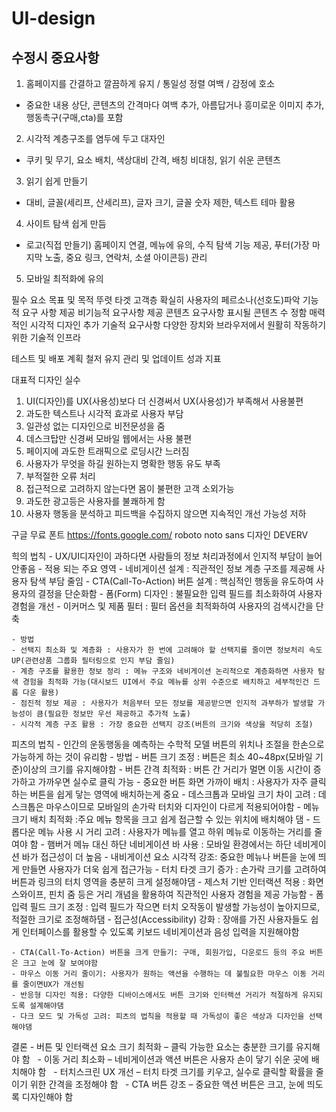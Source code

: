 # UI-design
## 수정시 중요사항
1. 홈페이지를 간결하고 깔끔하게 유지 / 통일성 정렬 여백 / 감정에 호소
- 중요한 내용 상단, 콘텐츠의 간격마다 여백 추가, 아름답거나 흥미로운 이미지 추가, 행동촉구(구매,cta)를 포함 
2. 시각적 계층구조를 염두에 두고 대자인
- 쿠키 및 무기, 요소 배치, 색상대비 간격, 배칭 비대칭, 읽기 쉬운 콘텐츠
3. 읽기 쉽게 만들기
- 대비, 글꼴(세리프, 산세리프), 글자 크기, 글꼴 숫자 제한, 텍스트 테마 활용
4. 사이트 탐색 쉽게 만듬
- 로고(직접 만들기) 홈페이지 연결, 메뉴에 유의, 수직 탐색 기능 제공, 푸터(가장 마지막 노출, 중요 링크, 연락처, 소셜 아이콘등) 관리
5. 모바일 최적화에 유의

필수 요소
목표 및 목적 뚜렷 타겟 고객층 확실히 
사용자의 페르소나(선호도)파악
기능적 요구 사항 제공
비기능적 요구사항 제공
콘텐츠 요구사항 표시될 콘텐츠 수 정함
매력적인 시각적 디자인 추가
기술적 요구사항 다양한 장치와 브라우저에서 원활히 작동하기 위한 기술적 인프라
 

테스트 및 배포 계획 철저
유지 관리 및 업데이트
성과 지표

대표적 디자인 실수
1. UI(디자인)를 UX(사용성)보다 더 신경써서 UX(사용성)가 부족해서 사용불편
2. 과도한 텍스트나 시각적 효과로 사용자 부담
3. 일관성 없는 디자인으로 비전문성을 줌
4. 데스크탑만 신경써 모바일 웹에서는 사용 불편
5. 페이지에 과도한 트래픽으로 로딩시간 느러짐
6. 사용자가 무엇을 하길 원하는지 명확한 행동 유도 부족
7. 부적절한 오류 처리
8. 접근적으로 고려하지 않는다면 몸이 불편한 고객 소외가능
9. 과도한 광고등은 사용자를 불쾌하게 함
10. 사용자 행동을 분석하고 피드백을 수집하지 않으면 지속적인 개선 가능성 저하

구글 무료 폰트 https://fonts.google.com/ roboto noto sans
디자인 DEVERV

힉의 법칙
    - UX/UI디자인이 과하다면 사람들의 정보 처리과정에서 인지적 부담이 늘어 안좋음
    - 적용 되는 주요 영역
	- 네비게이션 설계 : 직관적인 정보 계층 구조를 제공해 사용자 탐색 부담 줄임
	- CTA(Call-To-Action) 버튼 설계 : 핵심적인 행동을 유도하여 사용자의 결정을 단순화함
	- 폼(Form) 디자인 : 불필요한 입력 필드를 최소화하여 사용자 경험을 개선
	- 이커머스 및 제품 필터 : 필터 옵션을 최적화하여 사용자의 검색시간을 단축

    - 방법
	- 선택지 최소화 및 계층화 : 사용자가 한 번에 고려해야 할 선택지를 줄이면 정보처리 속도 UP(관련상품 그룹화 필터링으로 인지 부담 줄임)
	- 계층 구조를 활용한 정보 정리 : 메뉴 구조와 네비게이션 논리적으로 계층화하면 사용자 탐색 경험을 최적화 가능(대시보드 UI에서 주요 메뉴를 상위 수준으로 배치하고 세부적인건 드롭 다운 활용)
	- 점진적 정보 제공 : 사용자가 처음부터 모든 정보를 제공받으면 인지적 과부하가 발생할 가능성이 큼(필요한 정보만 우선 제공하고 추가적 노출)
	- 시각적 계층 구조 활용 : 가장 중요한 선택지 강조(버튼의 크기와 색상을 적당히 조절)

피츠의 법칙
    - 인간의 운동행동을 예측하는 수학적 모델 버튼의 위치나 조절을 한손으로 가능하게 하는 것이 유리함
    - 방법
	- 버튼 크기 조정 : 버튼은 최소 40~48px(모바일 기준)이상의 크기를 유지해야함
	- 버튼 간격 최적화 : 버튼 간 거리가 멀면 이동 시간이 증가하고 가까우면 실수로 클릭 가능
	- 중요한 버튼 화면 가까이 배치 : 사용자가 자주 클릭하는 버튼을 쉽게 닿는 영역에 배치하는게 중요
	- 데스크톱과 모바일 크기 차이 고려 : 데스크톱은 마우스이므로 모바일의 손가락 터치와 디자인이 다르게 적용되어야함
	- 메뉴 크기 배치 최적화 :주요 메뉴 항목을 크고 쉽게 접근할 수 있는 위치에 배치해야 댐
	- 드롭다운 메뉴 사용 시 거리 고려 : 사용자가 메뉴를 열고 하위 메뉴로 이동하는 거리를 줄여야 함 
	- 햄버거 메뉴 대신 하단 네비게이션 바 사용 : 모바일 환경에서는 하단 네비게이션 바가 접근성이 더 높음
	- 내비게이션 요소 시각적 강조: 중요한 메뉴나 버튼을 눈에 띄게 만들면 사용자가 더욱 쉽게 접근가능
	- 터치 타겟 크기 증가 : 손가락 크기를 고려하여 버튼과 링크의 터치 영역을 충분히 크게 설정해야댐
	- 제스처 기반 인터랙션 적용 : 화면 스와이프, 핀치 줌 등은 거리 개념을 활용하여 직관적인 사용자 경험을 제공 가능함
 	- 폼 입력 필드 크기 조정 : 입력 필드가 작으면 터치 오작동이 발생할 가능성이 높아지므로, 적절한 크기로 조정해하댐
 	- 접근성(Accessibility) 강화 : 장애를 가진 사용자들도 쉽게 인터페이스를 활용할 수 있도록 키보드 네비게이션과 음성 입력을 지원해야함

	- CTA(Call-To-Action) 버튼을 크게 만들기: 구매, 회원가입, 다운로드 등의 주요 버튼은 크고 눈에 잘 보여야함
 	- 마우스 이동 거리 줄이기: 사용자가 원하는 액션을 수행하는 데 불필요한 마우스 이동 거리를 줄이면UX가 개선됨
	- 반응형 디자인 적용: 다양한 디바이스에서도 버튼 크기와 인터랙션 거리가 적절하게 유지되도록 설계해야댐
	- 다크 모드 및 가독성 고려: 피츠의 법칙을 적용할 때 가독성이 좋은 색상과 디자인을 선택해야댐

 결론
	- 버튼 및 인터랙션 요소 크기 최적화 – 클릭 가능한 요소는 충분한 크기를 유지해야 함
 	- 이동 거리 최소화 – 네비게이션과 액션 버튼은 사용자 손이 닿기 쉬운 곳에 배치해야 함
 	- 터치스크린 UX 개선 – 터치 타겟 크기를 키우고, 실수로 클릭할 확률을 줄이기 위한 간격을 조정해야 함
 	- CTA 버튼 강조 – 중요한 액션 버튼은 크고, 눈에 띄도록 디자인해야 함
